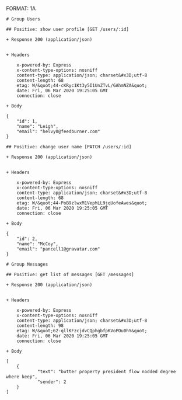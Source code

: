 FORMAT: 1A


    # Group Users 

    ## Positive: show user profile [GET /users/:id]

    + Response 200 (application/json)


    + Headers

        x-powered-by: Express
        x-content-type-options: nosniff
        content-type: application/json; charset&#x3D;utf-8
        content-length: 68
        etag: W/&quot;44-cKRyc1Kt3y5I1UnZTvL/GAhmNZA&quot;
        date: Fri, 06 Mar 2020 19:25:05 GMT
        connection: close

    + Body

    {
        "id": 1,
        "name": "Leigh",
        "email": "helvy0@feedburner.com"
    }

    ## Positive: change user name [PATCH /users/:id]

    + Response 200 (application/json)


    + Headers

        x-powered-by: Express
        x-content-type-options: nosniff
        content-type: application/json; charset&#x3D;utf-8
        content-length: 68
        etag: W/&quot;44-PoB9zlwxM1VephLL9jqUofeAwes&quot;
        date: Fri, 06 Mar 2020 19:25:05 GMT
        connection: close

    + Body

    {
        "id": 2,
        "name": "McCoy",
        "email": "pancell1@gravatar.com"
    }

    # Group Messages 

    ## Positive: get list of messages [GET /messages]

    + Response 200 (application/json)


    + Headers

        x-powered-by: Express
        x-content-type-options: nosniff
        content-type: application/json; charset&#x3D;utf-8
        content-length: 98
        etag: W/&quot;62-qllKFzcjdvCQphgbfpKVoPOu0hY&quot;
        date: Fri, 06 Mar 2020 19:25:05 GMT
        connection: close

    + Body

    [
        {
                "text": "butter property president flow nodded degree where keep",
                "sender": 2
        }
    ]
